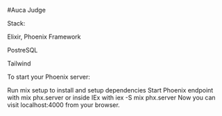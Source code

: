 #Auca Judge 

Stack:

Elixir, Phoenix Framework

PostreSQL

Tailwind

To start your Phoenix server:

Run mix setup to install and setup dependencies
Start Phoenix endpoint with mix phx.server or inside IEx with iex -S mix phx.server
Now you can visit localhost:4000 from your browser.
